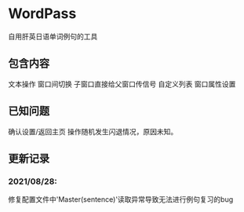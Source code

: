 # WordPass
 自用肝英日语单词例句的工具

## 包含内容

文本操作
窗口间切换
子窗口直接给父窗口传信号
自定义列表
窗口属性设置

## 已知问题

确认设置/返回主页 操作随机发生闪退情况，原因未知。

## 更新记录

### 2021/08/28:

修复配置文件中'Master(sentence)'读取异常导致无法进行例句复习的bug





